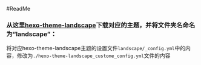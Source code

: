 #ReadMe

### 从这里[hexo-theme-landscape](https://github.com/hexojs/hexo-theme-landscape.git)下载对应的主题，并将文件夹名命名为“landscape”：


将对应hexo-theme-landscape主题的设置文件`landscape/_config.yml`中的内容，修改为`./hexo-theme-landscape_custome_config.yml`文件的内容